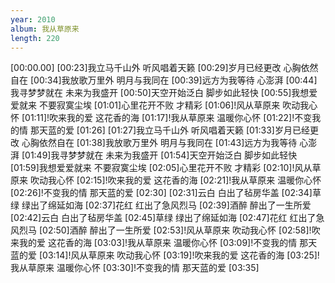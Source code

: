```yaml
---
year: 2010
album: 我从草原来
length: 220
---
```

[00:00.00]
[00:23]我立马千山外 听风唱着天籁
[00:29]岁月已经更改 心胸依然自在
[00:34]我放歌万里外 明月与我同在
[00:39]远方为我等待 心澎湃
[00:44]我寻梦梦就在 未来为我盛开
[00:50]天空开始泛白 脚步如此轻快
[00:55]我想爱爱就来 不要寂寞尘埃
[01:01]心里花开不败 才精彩
[01:06]!风从草原来 吹动我心怀
[01:11]!吹来我的爱 这花香的海
[01:17]!我从草原来 温暖你心怀
[01:22]!不变我的情 那天蓝的爱
[01:26]
[01:27]我立马千山外 听风唱着天籁
[01:33]岁月已经更改 心胸依然自在
[01:38]我放歌万里外 明月与我同在
[01:43]远方为我等待 心澎湃
[01:49]我寻梦梦就在 未来为我盛开
[01:54]天空开始泛白 脚步如此轻快
[01:59]我想爱爱就来 不要寂寞尘埃
[02:05]心里花开不败 才精彩
[02:10]!风从草原来 吹动我心怀
[02:15]!吹来我的爱 这花香的海
[02:21]!我从草原来 温暖你心怀
[02:26]!不变我的情 那天蓝的爱
[02:30]
[02:31]云白 白出了毡房华盖
[02:34]草绿 绿出了绵延如海
[02:37]花红 红出了急风烈马
[02:39]酒醉 醉出了一生所爱
[02:42]云白 白出了毡房华盖
[02:45]草绿 绿出了绵延如海
[02:47]花红 红出了急风烈马
[02:50]酒醉 醉出了一生所爱
[02:53]!风从草原来 吹动我心怀
[02:58]!吹来我的爱 这花香的海
[03:03]!我从草原来 温暖你心怀
[03:09]!不变我的情 那天蓝的爱
[03:14]!风从草原来 吹动我心怀
[03:19]!吹来我的爱 这花香的海
[03:25]!我从草原来 温暖你心怀
[03:30]!不变我的情 那天蓝的爱
[03:35]